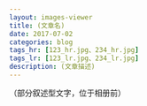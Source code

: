 ```yaml
---
layout: images-viewer
title: (文章名)
date: 2017-07-02
categories: blog
tags_hr: [123_hr.jpg、234_hr.jpg]
tags_lr: [123_lr.jpg、234_lr.jpg]
description: (文章描述)
---
```

（部分叙述型文字，位于相册前）